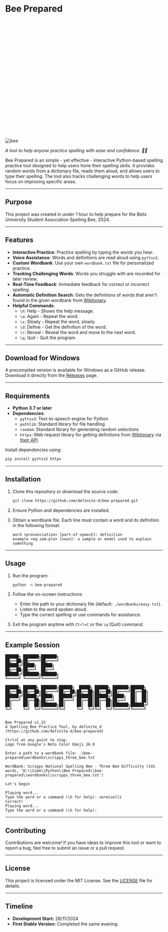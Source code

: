 # Bee Prepared

<img height="10%">![bee](https://github.com/user-attachments/assets/5ab302bc-1598-477f-815d-a9fff3248b52)</img>



_A tool to help anyone practice spelling with ease and confidence. 🐝✨_

Bee Prepared is an simple - yet effective - interactive Python-based spelling practice tool designed to help users hone their spelling skills. It provides random words from a dictionary file, reads them aloud, and allows users to type their spelling. The tool also tracks challenging words to help users focus on improving specific areas.

---

## Purpose

This project was created in under 1 hour to help prepare for the Bells University Student Association Spelling Bee, 2024.

---

## Features

- **Interactive Practice**: Practice spelling by typing the words you hear.
- **Voice Assistance**: Words and definitions are read aloud using `pyttsx3`.
- **Custom Wordbank**: Use your own `wordbank.txt` file for personalized practice.
- **Tracking Challenging Words**: Words you struggle with are recorded for later review.
- **Real-Time Feedback**: Immediate feedback for correct or incorrect spelling.
- **Automatic Definition Search**: Gets the definitions of words that aren't found in the given wordbank from [Wiktionary](https://wiktionary.org).
- **Helpful Commands**:
  - `\h`: Help - Shows the help message.
  - `\a`: Again - Repeat the word.
  - `\s`: Slowly - Repeat the word, slowly.
  - `\d`: Define - Get the definition of the word.
  - `\r`: Reveal - Reveal the word and move to the next word.
  - `\q`: Quit - Quit the program.

---

## Download for Windows

A precompiled version is available for Windows as a GitHub release. Download it directly from the [Releases](https://github.com/definite-d/bee-prepared/releases) page.

---

## Requirements

- **Python 3.7 or later**
- **Dependencies**:
  - `pyttsx3`: Text-to-speech engine for Python
  - `pathlib`: Standard library for file handling
  - `random`: Standard library for generating random selections
  - `httpx`: Web request library for getting definitions from [Wiktionary](https://wiktionary.org) via [their API](https://en.wiktionary.org/api/rest_v1/#/Page%20content/get_page_definition__term_).

Install dependencies using:

```bash
pip install pyttsx3 httpx
```

---

## Installation

1. Clone this repository or download the source code:

   ```bash
   git clone https://github.com/definite-d/bee-prepared.git
   ```

2. Ensure Python and dependencies are installed.

3. Obtain a wordbank file. Each line must contain a word and its definition in the following format:

   ```
   word <pronunciation> [part-of-speech]: definition
   example <eg-zam-ple> [noun]: a sample or model used to explain something
   ```

---

## Usage

1. Run the program:

   ```bash
   python -m bee-prepared
   ```

2. Follow the on-screen instructions:
   - Enter the path to your dictionary file (default: `./wordbanks/easy.txt`).
   - Listen to the word spoken aloud.
   - Type the correct spelling or use commands for assistance.

3. Exit the program anytime with `Ctrl+C` or the `\q` (Quit) command.

---

## Example Session

```
██████╗ ███████╗███████╗
██╔══██╗██╔════╝██╔════╝
██████╔╝█████╗  █████╗
██╔══██╗██╔══╝  ██╔══╝
██████╔╝███████╗███████╗
╚═════╝ ╚══════╝╚══════╝

██████╗ ██████╗ ███████╗██████╗  █████╗ ██████╗ ███████╗██████╗ 
██╔══██╗██╔══██╗██╔════╝██╔══██╗██╔══██╗██╔══██╗██╔════╝██╔══██╗
██████╔╝██████╔╝█████╗  ██████╔╝███████║██████╔╝█████╗  ██║  ██║
██╔═══╝ ██╔══██╗██╔══╝  ██╔═══╝ ██╔══██║██╔══██╗██╔══╝  ██║  ██║
██║     ██║  ██║███████╗██║     ██║  ██║██║  ██║███████╗██████╔╝
╚═╝     ╚═╝  ╚═╝╚══════╝╚═╝     ╚═╝  ╚═╝╚═╝  ╚═╝╚══════╝╚═════╝


Bee Prepared v1.15
A Spelling Bee Practice Tool, by definite_d
(https://github.com/definite-d/bee-prepared)

Ctrl+C at any point to stop.
Logo from Google's Noto Color Emoji 16.0

Enter a path to a wordbank file: .\bee-prepared\wordbanks\scripps_three_bee.txt

WordBank: Scripps National Spelling Bee - Three Bee Difficulty (141 words, 'D:\\Code\\Python\\Bee Prepared\\bee-prepared\\wordbanks\\scripps_three_bee.txt')

Let's begin

Playing word...
Type the word or a command (\h for help): vermicelli
Correct!
Playing word...
Type the word or a command (\h for help): 
```

---

## Contributing

Contributions are welcome! If you have ideas to improve this tool or want to report a bug, feel free to submit an issue or a pull request.

---

## License

This project is licensed under the MIT License. See the [LICENSE](LICENSE) file for details.

---

## Timeline

- **Development Start:** 28/11/2024
- **First Stable Version:** Completed the same evening.
